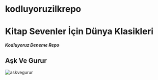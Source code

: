 # kodluyoruzilkrepo
#   Kitap Sevenler İçin Dünya Klasikleri
***Kodluyoruz Deneme  Repo***
##  Aşk Ve Gurur

![askvegurur](https://user-images.githubusercontent.com/123330793/213942408-d9a6409e-e8e9-4e67-b469-f58d26353751.jpg)


